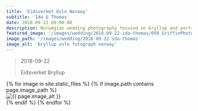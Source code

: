 ```yaml
---
title: 'Eidsverket Oslo Norway'
subtitle: 'Ida & Thomas'
date: 2018-09-22 00:00:00
description: Norwegian wedding photography focused on bryllup and portrait photography. 
featured_image: '/images/wedding/2018-09-22-ida-thomas/059_GriffinPhotography_Oslo_Bryllup_Eidsverket_20180922.jpg'
image_path: '/images/wedding/2018-09-22-ida-thomas'
image_alt: 'bryllup oslo fotograph norway'
---
```


> 2018-09-22
> 
> Eidsverket Bryllup

<!-- DO NOT EDIT BELOW -->
<div class="image-wrap" >
{% for image in site.static_files %}
    {% if image.path contains page.image_path %}
        <div class="image-wrap" >
        <img src="{{ site.baseurl }}{{ image.path }}" alt="{{ page.image_alt }}" />
        </div>
    {% endif %}
{% endfor %}
